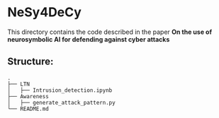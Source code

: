 # NeSy4DeCy

This directory contains the code described in the paper **On the use of neurosymbolic AI for defending against cyber attacks**

## Structure:
```
.
├── LTN
│   ├── Intrusion_detection.ipynb
├── Awareness
│   ├── generate_attack_pattern.py
└── README.md
```